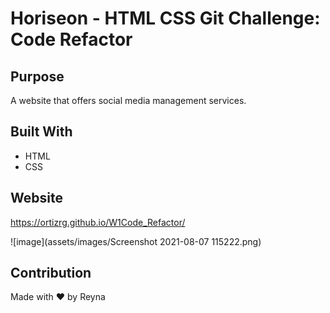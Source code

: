 # Horiseon - HTML CSS Git Challenge: Code Refactor

## Purpose
A website that offers social media management services.

## Built With
* HTML
* CSS

## Website
https://ortizrg.github.io/W1Code_Refactor/

![image](assets/images/Screenshot 2021-08-07 115222.png)

## Contribution
Made with ❤️ by Reyna


